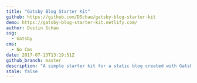 ```yaml
---
title: "Gatsby Blog Starter Kit"
github: https://github.com/DSchau/gatsby-blog-starter-kit
demo: https://gatsby-blog-starter-kit.netlify.com/
author: Dustin Schau
ssg:
  - Gatsby
cms:
  - No Cms
date: 2017-07-13T13:19:51Z
github_branch: master
description: "A simple starter kit for a static blog created with Gatsby"
stale: false
---
```

